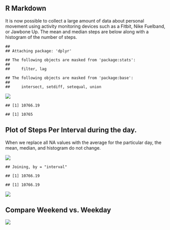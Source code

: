 R Markdown
----------

It is now possible to collect a large amount of data about personal
movement using activity monitoring devices such as a Fitbit, Nike
Fuelband, or Jawbone Up. The mean and median steps are below along with
a histogram of the number of steps.

    ## 
    ## Attaching package: 'dplyr'

    ## The following objects are masked from 'package:stats':
    ## 
    ##     filter, lag

    ## The following objects are masked from 'package:base':
    ## 
    ##     intersect, setdiff, setequal, union

![](Course_5_Project_1_files/figure-markdown_strict/unnamed-chunk-1-1.png)

    ## [1] 10766.19

    ## [1] 10765

Plot of Steps Per Interval during the day.
------------------------------------------

When we replace all NA values with the average for the particular day,
the mean, median, and histogram do not change.

![](Course_5_Project_1_files/figure-markdown_strict/unnamed-chunk-2-1.png)

    ## Joining, by = "interval"

    ## [1] 10766.19

    ## [1] 10766.19

![](Course_5_Project_1_files/figure-markdown_strict/unnamed-chunk-3-1.png)

Compare Weekend vs. Weekday
---------------------------

![](Course_5_Project_1_files/figure-markdown_strict/unnamed-chunk-4-1.png)
